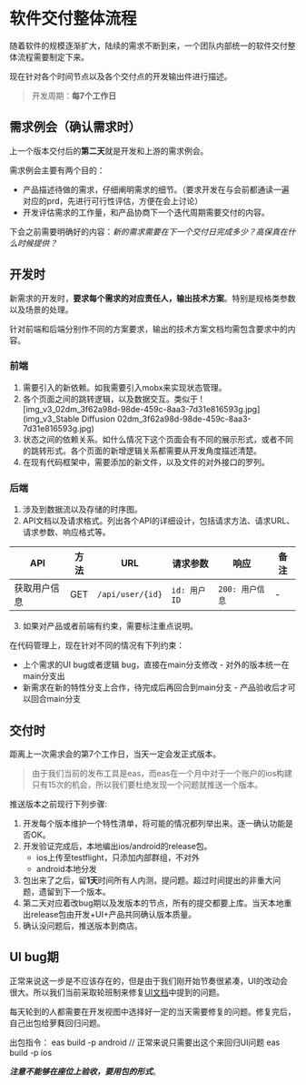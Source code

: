 # 软件交付整体流程

随着软件的规模逐渐扩大，陆续的需求不断到来，一个团队内部统一的软件交付整体流程需要制定下来。

现在针对各个时间节点以及各个交付点的开发输出件进行描述。

> 开发周期：**每7个工作日**

## 需求例会（确认需求时）
上一个版本交付后的**第二天**就是开发和上游的需求例会。

需求例会主要有两个目的：
* 产品描述待做的需求，仔细阐明需求的细节。（要求开发在与会前都通读一遍对应的prd，先进行可行性评估，方便在会上讨论）
* 开发评估需求的工作量，和产品协商下一个迭代周期需要交付的内容。

下会之前需要明确好的内容：*新的需求需要在下一个交付日完成多少？高保真在什么时候提供？*

## 开发时
新需求的开发时，**要求每个需求的对应责任人，输出技术方案**。特别是规格类参数以及场景的处理。

针对前端和后端分别作不同的方案要求，输出的技术方案文档均需包含要求中的内容。

### 前端
1. 需要引入的新依赖。如我需要引入mobx来实现状态管理。
2. 各个页面之间的跳转逻辑，以及数据交互。类似于 ![img_v3_02dm_3f62a98d-98de-459c-8aa3-7d31e816593g.jpg](img_v3_Stable Diffusion 02dm_3f62a98d-98de-459c-8aa3-7d31e816593g.jpg)
3. 状态之间的依赖关系。如什么情况下这个页面会有不同的展示形式，或者不同的跳转形式。各个页面的新增逻辑关系都需要从开发角度描述清楚。
4. 在现有代码框架中，需要添加的新文件，以及文件的对外接口的罗列。

### 后端
1. 涉及到数据流以及存储的时序图。
2. API文档以及请求格式。列出各个API的详细设计，包括请求方法、请求URL、请求参数、响应格式等。

| API | 方法 | URL | 请求参数 | 响应 | 备注 |
|-----|------|-----|----------|------|------|
| 获取用户信息 | GET | `/api/user/{id}` | `id: 用户ID` | `200: 用户信息` | - |

3. 如果对产品或者前端有约束，需要标注重点说明。

在代码管理上，现在针对不同的情况有下列约束：
* 上个需求的UI bug或者逻辑 bug，直接在main分支修改 - 对外的版本统一在main分支出
* 新需求在新的特性分支上合作，待完成后再回合到main分支 - 产品验收后才可以回合main分支

## 交付时
距离上一次需求会的第7个工作日，当天一定会发正式版本。

> 由于我们当前的发布工具是eas，而eas在一个月中对于一个账户的ios构建只有15次的机会，所以我们要杜绝发现一个问题就推送一个版本。

推送版本之前现行下列步骤:
1. 开发每个版本维护一个特性清单，将可能的情况都列举出来。逐一确认功能是否OK。
2. 开发验证完成后，本地编出ios/android的release包。
    * ios上传至testflight，只添加内部群组，不对外
    * android本地分发
3. 包出来了之后，留**1天**时间所有人内测，提问题。超过时间提出的非重大问题，遗留到下一个版本。
4. 第二天对应着改bug期以及发版本的节点，所有的提交都要上库。当天本地重出release包由开发+UI+产品共同确认版本质量。
5. 确认没问题后，推送版本到商店。


## UI bug期
正常来说这一步是不应该存在的，但是由于我们刚开始节奏很紧凑，UI的改动会很大。所以我们当前采取轮班制来修复[UI文档](https://zin8ujy4xk2.feishu.cn/base/Enz2bnuLlaQqV3saxsOcsFwYnDg)中提到的问题。

每天轮到的人都需要在开发视图中选择好一定的当天需要修复的问题。修复完后，自己出包给萝蕤回归问题。

出包指令：
<code-block>
eas build -p android // 正常来说只需要出这个来回归UI问题
eas build -p ios
</code-block>

_**注意不能够在座位上验收，要用包的形式**_。